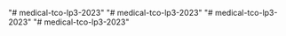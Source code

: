 "# medical-tco-lp3-2023" 
"# medical-tco-lp3-2023" 
"# medical-tco-lp3-2023" 
"# medical-tco-lp3-2023" 

